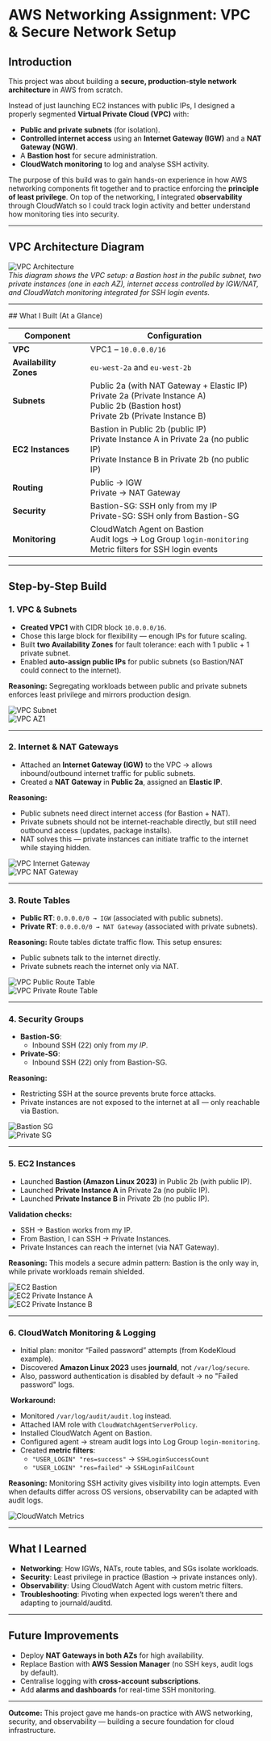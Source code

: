# AWS Networking Assignment: VPC & Secure Network Setup

## Introduction  
This project was about building a **secure, production-style network architecture** in AWS from scratch.  

Instead of just launching EC2 instances with public IPs, I designed a properly segmented **Virtual Private Cloud (VPC)** with:  

- **Public and private subnets** (for isolation).  
- **Controlled internet access** using an **Internet Gateway (IGW)** and a **NAT Gateway (NGW)**.  
- A **Bastion host** for secure administration.
- **CloudWatch monitoring** to log and analyse SSH activity.  

The purpose of this build was to gain hands-on experience in how AWS networking components fit together and to practice enforcing the **principle of least privilege**. On top of the networking, I integrated **observability** through CloudWatch so I could track login activity and better understand how monitoring ties into security.  

---

## ️VPC Architecture Diagram  

![VPC Architecture](./images/aws-vpc/VPC-Architecture.png)  
*This diagram shows the VPC setup: a Bastion host in the public subnet, two private instances (one in each AZ), internet access controlled by IGW/NAT, and CloudWatch monitoring integrated for SSH login events.*  

---

##️ What I Built (At a Glance)

| Component        | Configuration |
|------------------|--------------|
| **VPC**          | VPC1 – `10.0.0.0/16` |
| **Availability Zones** | `eu-west-2a` and `eu-west-2b` |
| **Subnets**      | Public 2a (with NAT Gateway + Elastic IP)<br>Private 2a (Private Instance A)<br>Public 2b (Bastion host)<br>Private 2b (Private Instance B) |
| **EC2 Instances** | Bastion in Public 2b (public IP)<br>Private Instance A in Private 2a (no public IP)<br>Private Instance B in Private 2b (no public IP) |
| **Routing**      | Public → IGW<br>Private → NAT Gateway |
| **Security**     | Bastion-SG: SSH only from my IP<br>Private-SG: SSH only from Bastion-SG |
| **Monitoring**   | CloudWatch Agent on Bastion<br>Audit logs → Log Group `login-monitoring`<br>Metric filters for SSH login events |

---

##  Step-by-Step Build

### 1. VPC & Subnets
- **Created VPC1** with CIDR block `10.0.0.0/16`.  
- Chose this large block for flexibility — enough IPs for future scaling.  
- Built **two Availability Zones** for fault tolerance: each with 1 public + 1 private subnet.  
- Enabled **auto-assign public IPs** for public subnets (so Bastion/NAT could connect to the internet).  

**Reasoning:** Segregating workloads between public and private subnets enforces least privilege and mirrors production design.  

![VPC Subnet](./images/aws-vpc/VPC-Subnet.png)  
![VPC AZ1](./images/aws-vpc/VPC-AZ1.png)  

---

### 2. Internet & NAT Gateways
- Attached an **Internet Gateway (IGW)** to the VPC → allows inbound/outbound internet traffic for public subnets.  
- Created a **NAT Gateway** in **Public 2a**, assigned an **Elastic IP**.  

**Reasoning:**  
- Public subnets need direct internet access (for Bastion + NAT).  
- Private subnets should not be internet-reachable directly, but still need outbound access (updates, package installs).  
- NAT solves this — private instances can initiate traffic to the internet while staying hidden.  

![VPC Internet Gateway](./images/aws-vpc/VPC1-IGW.png)  
![VPC NAT Gateway](./images/aws-vpc/VPC1-NATGW.png)  

---

### 3. Route Tables
- **Public RT**: `0.0.0.0/0 → IGW` (associated with public subnets).  
- **Private RT**: `0.0.0.0/0 → NAT Gateway` (associated with private subnets).  

**Reasoning:** Route tables dictate traffic flow. This setup ensures:  
- Public subnets talk to the internet directly.  
- Private subnets reach the internet only via NAT.  

![VPC Public Route Table](./images/aws-vpc/VPC1-PubRT.png)  
![VPC Private Route Table](./images/aws-vpc/VPC1-PrivRT.png)  

---

### 4. Security Groups
- **Bastion-SG**:  
  - Inbound SSH (22) only from *my IP*.  
- **Private-SG**:  
  - Inbound SSH (22) only from Bastion-SG.  

**Reasoning:**  
- Restricting SSH at the source prevents brute force attacks.  
- Private instances are not exposed to the internet at all — only reachable via Bastion.  

![Bastion SG](./images/aws-vpc/Bastion-SG.png)  
![Private SG](./images/aws-vpc/PrivateSG.png)  

---

### 5. EC2 Instances
- Launched **Bastion (Amazon Linux 2023)** in Public 2b (with public IP).  
- Launched **Private Instance A** in Private 2a (no public IP).  
- Launched **Private Instance B** in Private 2b (no public IP).  

**Validation checks:**  
- SSH → Bastion works from my IP.  
- From Bastion, I can SSH → Private Instances.  
- Private Instances can reach the internet (via NAT Gateway).  

**Reasoning:** This models a secure admin pattern: Bastion is the only way in, while private workloads remain shielded.  

![EC2 Bastion](./images/aws-vpc/EC2-Bastion.png)  
![EC2 Private Instance A](./images/aws-vpc/EC2-Priv.png)  
![EC2 Private Instance B](./images/aws-vpc/EC2-Priv2.png)  

---

### 6. CloudWatch Monitoring & Logging
- Initial plan: monitor “Failed password” attempts (from KodeKloud example).  
- Discovered **Amazon Linux 2023** uses **journald**, not `/var/log/secure`.  
- Also, password authentication is disabled by default → no "Failed password" logs.  

️ **Workaround:**  
- Monitored `/var/log/audit/audit.log` instead.  
- Attached IAM role with `CloudWatchAgentServerPolicy`.  
- Installed CloudWatch Agent on Bastion.  
- Configured agent → stream audit logs into Log Group `login-monitoring`.  
- Created **metric filters**:  
  - `"USER_LOGIN" "res=success"` → `SSHLoginSuccessCount`  
  - `"USER_LOGIN" "res=failed"` → `SSHLoginFailCount`  

**Reasoning:** Monitoring SSH activity gives visibility into login attempts. Even when defaults differ across OS versions, observability can be adapted with audit logs.  

![CloudWatch Metrics](./images/aws-vpc/Cloudwatch-metrics.png)  

---

## What I Learned
- **Networking**: How IGWs, NATs, route tables, and SGs isolate workloads.  
- **Security**: Least privilege in practice (Bastion → private instances only).  
- **Observability**: Using CloudWatch Agent with custom metric filters.  
- **Troubleshooting**: Pivoting when expected logs weren’t there and adapting to journald/auditd.  

---

## Future Improvements
- Deploy **NAT Gateways in both AZs** for high availability.  
- Replace Bastion with **AWS Session Manager** (no SSH keys, audit logs by default).  
- Centralise logging with **cross-account subscriptions**.  
- Add **alarms and dashboards** for real-time SSH monitoring.  

---

**Outcome:** This project gave me hands-on practice with AWS networking, security, and observability — building a secure foundation for cloud infrastructure.  

